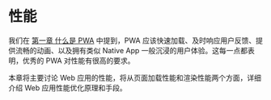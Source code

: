 # 性能

我们在 [第一章 什么是 PWA](./chapter01/2-what-is-pwa.md) 中提到，PWA 应该快速加载、及时响应用户反馈、提供流畅的动画、以及拥有类似 Native App 一般沉浸的用户体验。这每一点都表明，优秀的 PWA 对性能有很高的要求。

本章将主要讨论 Web 应用的性能，将从页面加载性能和渲染性能两个方面，详细介绍 Web 应用性能优化原理和手段。

